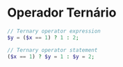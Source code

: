 # Operador Ternário

```php
// Ternary operator expression
$y = ($x == 1) ? 1 : 2;

// Ternary operator statement
($x == 1) ? $y = 1 : $y = 2;

```
